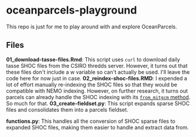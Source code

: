 # oceanparcels-playground
This repo is just for me to play around with and explore OceanParcels.

## Files

**01_download-tasse-files.Rmd**: This script uses `curl` to download daily tasse SHOC files from the CSIRO thredds server. However, it turns out that these files don't include a w variable so can't actually be used. I'll leave the code here for now just in case.
**02_reindex-shoc-files.RMD**: I expended a lot of effort manually re-indexing the SHOC files so that they would be compatible with NEMO indexing. However, on further research, it turns out parcels can already handle the SHOC indexing with its [`from_mitgcm` method](https://docs.oceanparcels.org/en/latest/reference/fields.html#parcels.fieldset.FieldSet.from_mitgcm). So much for that.
**03_create-fieldset.py**: This script expands sparse SHOC files and consolidates them into a parcels fieldset.

**functions.py**: This handles all the conversion of SHOC sparse files to expanded SHOC files, making them easier to handle and extract data from.

